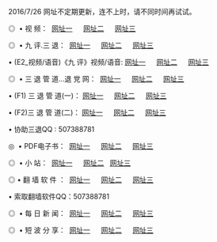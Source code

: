 2016/7/26 网址不定期更新，连不上时，请不同时间再试试。
<p>◎   • 视 频： 
<a href="http://a.w2.changeip.org/tv/" target="_blank">网址一</a> 　 
<a href="http://a.w2.changeip.org/9018.html" target="_blank">网址二</a> 　 
<a href="http://a.w2.changeip.org/9449.html" target="_blank">网址三</a></p>
<p>◎   • 九 评.三 退：  
<a href="http://a.w2.changeip.org/t/" target="_blank">网址一</a> 　 
<a href="http://a.w2.changeip.org/v/" target="_blank">网址二</a> 　 
<a href="http://a.w2.changeip.org/tt/" target="_blank">网址三</a> 　</p>
<p>  • (E2_视频/语音)《九 评》视频/语音: 
<a href="http://a.w2.changeip.org/v/" target="_blank">网址一</a> 　 
<a href="http://a.w2.changeip.org/v/" target="_blank">网址二</a> 　 
<a href="http://a.w2.changeip.org/v/" target="_blank">网址三</a></p>
<p>◎   • 三 退 管 道...退 党 网：  
<a href="http://a.w2.changeip.org/go/8/" target="_blank">网址一</a> 　 
<a href="http://a.w2.changeip.org/go/8/" target="_blank">网址二</a> 　 
<a href="http://a.w2.changeip.org/go/8/" target="_blank">网址三</a></p>
<p>  • (F1) 三 退 管 道(一)： 
<a href="http://a.w2.changeip.org/d/" target="_blank">网址一</a> 　 
<a href="http://a.w2.changeip.org/d/" target="_blank">网址二</a> 　 
<a href="http://a.w2.changeip.org/d/" target="_blank">网址三</a></p>
<p>  • (F2)三 退 管 道(二)： 
<a href="http://a.w2.changeip.org/dd/" target="_blank">网址一</a> 　 
<a href="http://a.w2.changeip.org/dd/" target="_blank">网址二</a> 　 
<a href="http://a.w2.changeip.org/dd/" target="_blank">网址三</a></p>
<p>  • 协助三退QQ : 507388781</p>
<p>◎   • PDF电子书：  
<a href="http://a.w2.changeip.org/p/" target="_blank">网址一</a> 　 
<a href="http://a.w2.changeip.org/p/" target="_blank">网址二</a> 　 
<a href="http://a.w2.changeip.org/p/" target="_blank">网址三</a></p>
<p>◎ </span>  •  小 站：  
<a href="http://a.w2.changeip.org/" target="_blank">网址一</a> 　 
<a href="http://a.w2.changeip.org/" target="_blank">网址二</a>   
<a href="http://a.w2.changeip.org/" target="_blank">网址三</a></p>
<p>◎  • 翻 墙 软 件 ：  
<a href="http://a.w2.changeip.org/f/" target="_blank">网址一</a> 　 
<a href="http://a.w2.changeip.org/ff/" target="_blank">网址二</a> 　 
<a href="http://a.w2.changeip.org/f/" target="_blank">网址三</a></p>
<p>  • 索取翻墙软件QQ：507388781</p>
<p>◎ </span>  • 每 日 新 闻：  
<a href="http://a.w2.changeip.org/day/" target="_blank">网址一</a> 　 
<a href="http://a.w2.changeip.org/day/" target="_blank">网址二</a> 　 
<a href="http://a.w2.changeip.org/day/" target="_blank">网址三</a></p>
<p>◎ </span>  • 短 波 分 享：  
<a href="http://a.w2.changeip.org/h/" target="_blank">网址一</a> 　 
<a href="http://a.w2.changeip.org/h/" target="_blank">网址二</a> 　 
<a href="http://a.w2.changeip.org/h/" target="_blank">网址三</a></p>
